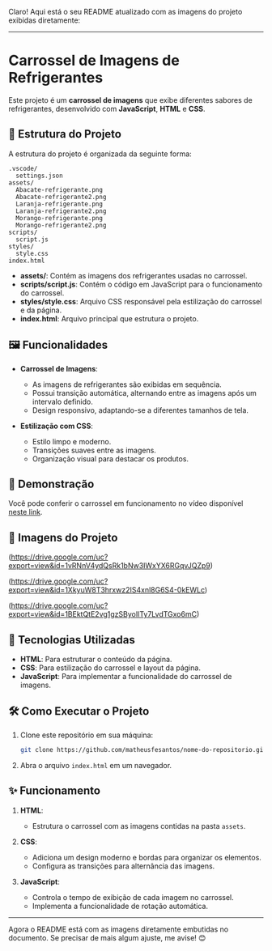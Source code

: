 Claro! Aqui está o seu README atualizado com as imagens do projeto exibidas diretamente:

---

# Carrossel de Imagens de Refrigerantes

Este projeto é um **carrossel de imagens** que exibe diferentes sabores de refrigerantes, desenvolvido com **JavaScript**, **HTML** e **CSS**.

## 📂 Estrutura do Projeto

A estrutura do projeto é organizada da seguinte forma:

```
.vscode/
  settings.json
assets/
  Abacate-refrigerante.png
  Abacate-refrigerante2.png
  Laranja-refrigerante.png
  Laranja-refrigerante2.png
  Morango-refrigerante.png
  Morango-refrigerante2.png
scripts/
  script.js
styles/
  style.css
index.html
```

- **assets/**: Contém as imagens dos refrigerantes usadas no carrossel.
- **scripts/script.js**: Contém o código em JavaScript para o funcionamento do carrossel.
- **styles/style.css**: Arquivo CSS responsável pela estilização do carrossel e da página.
- **index.html**: Arquivo principal que estrutura o projeto.

## 🖼️ Funcionalidades

- **Carrossel de Imagens**:
  - As imagens de refrigerantes são exibidas em sequência.
  - Possui transição automática, alternando entre as imagens após um intervalo definido.
  - Design responsivo, adaptando-se a diferentes tamanhos de tela.

- **Estilização com CSS**:
  - Estilo limpo e moderno.
  - Transições suaves entre as imagens.
  - Organização visual para destacar os produtos.

## 🎥 Demonstração

Você pode conferir o carrossel em funcionamento no vídeo disponível [neste link](https://drive.google.com/file/d/1yvlDUIKXYRoHYyryhZGI50aLe3cESvIn/view?usp=sharing).

## 📸 Imagens do Projeto

(https://drive.google.com/uc?export=view&id=1vRNnV4ydQsRk1bNw3IWxYX6RGqvJQZp9)

(https://drive.google.com/uc?export=view&id=1XkyuW8T3hrxwz2IS4xnl8G6S4-0kEWLc)

(https://drive.google.com/uc?export=view&id=1BEktQtE2vg1gzSByoIlTy7LvdTGxo6mC)

## 🚀 Tecnologias Utilizadas

- **HTML**: Para estruturar o conteúdo da página.
- **CSS**: Para estilização do carrossel e layout da página.
- **JavaScript**: Para implementar a funcionalidade do carrossel de imagens.

## 🛠️ Como Executar o Projeto

1. Clone este repositório em sua máquina:
   ```bash
   git clone https://github.com/matheusfesantos/nome-do-repositorio.git
   ```

2. Abra o arquivo `index.html` em um navegador.

## ✨ Funcionamento

1. **HTML**:
   - Estrutura o carrossel com as imagens contidas na pasta `assets`.

2. **CSS**:
   - Adiciona um design moderno e bordas para organizar os elementos.
   - Configura as transições para alternância das imagens.

3. **JavaScript**:
   - Controla o tempo de exibição de cada imagem no carrossel.
   - Implementa a funcionalidade de rotação automática.

---

Agora o README está com as imagens diretamente embutidas no documento. Se precisar de mais algum ajuste, me avise! 😊
